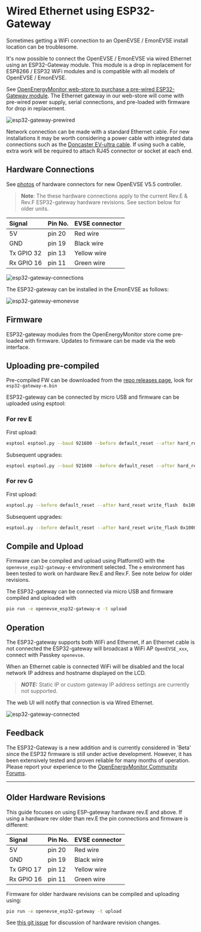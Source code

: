 # Wired Ethernet using ESP32-Gateway

Sometimes getting a WiFi connection to an OpenEVSE / EmonEVSE install location can be troublesome.

It's now possible to connect the OpenEVSE / EmonEVSE via wired Ethernet using an ESP32-Gateway module. This module is a drop in replacement for ESP8266 / ESP32 WiFi modules and is compatible with all models of OpenEVSE / EmonEVSE.

See [OpenEnergyMonitor web-store to purchase a pre-wired ESP32-Gateway module](https://shop.openenergymonitor.com/openevse-etherent-gateway-esp32/). The Ethernet gateway in our web-store will come with pre-wired power supply, serial connections, and pre-loaded with firmware for drop in replacement.

![esp32-gateway-prewired](esp32-gateway-prewired.jpg)

Network connection can be made with a standard Ethernet cable. For new installations it may be worth considering a power cable with integrated data connections such as the [Doncaster EV-ultra cable](http://www.doncastercables.com/cables/17/77/EV-Ultra/Power-and-data-connectivity-combined-in-one-cable/). If using such a cable, extra work will be required to attach RJ45 connector or socket at each end.

## Hardware Connections

See [photos](https://photos.google.com/share/AF1QipNvANgeR_NRmLrq0lhKnA0BR7ieD8DGRoaJFoilMIwQ8c7QpxR4X7hSfGj3XiTTUw) of hardware connectors for new OpenEVSE V5.5 controller.

> **Note**: The these hardware connections apply to the current Rev.E & Rev.F ESP32-gateway hardware revisions. See section below for older units.

|Signal        | Pin No.   | EVSE connector |
| :---------- | :---------- | :------------------- |
5V             | pin 20        | Red wire |
GND            | pin 19        | Black wire |
Tx GPIO 32     | pin 13       | Yellow wire |
Rx GPIO 16     | pin 11       | Green wire |

![esp32-gateway-connections](esp32-gateway-connections.jpg)

The ESP32-gateway can be installed in the EmonEVSE as follows:

![esp32-gateway-emonevse](esp32-gateway-emonevse.jpg)

## Firmware

ESP32-gateway modules from the OpenEnergyMonitor store come pre-loaded with firmware. Updates to firmware can be made via the web interface.

## Uploading pre-compiled

Pre-compiled FW can be downloaded from the [repo releases page](https://github.com/OpenEVSE/ESP32_WiFi_V3.x/releases/), look for `esp32-gateway-e.bin`

ESP32-gateway can be connected by micro USB and firmware can be uploaded using esptool:

### For rev E

First upload:

```bash
esptool esptool.py --baud 921600 --before default_reset --after hard_reset write_flash -z --flash_mode dio --flash_freq 40m --flash_size detect 0x1000 bootloader.bin 0x8000  partitions.bin 0x10000  esp32-gateway-e.bin
```

Subsequent upgrades:

```bash
esptool esptool.py --baud 921600 --before default_reset --after hard_reset write_flash -z --flash_mode dio --flash_freq 40m --flash_size detect 0x1000 0x10000  esp32-gateway-e.bin
```

### For rev G

First upload:

```bash
esptool.py --before default_reset --after hard_reset write_flash  0x1000 bootloader.bin 0x8000 partitions.bin 0x10000 esp32-gateway-e.bin
```

Subsequent upgrades:

```bash
esptool.py --before default_reset --after hard_reset write_flash 0x10000 esp32-gateway-e.bin`
```

## Compile and Upload

Firmware can be compiled and upload using PlatformIO with the `openevse_esp32-gateway-e` environment selected. The `e` environment has been tested to work on hardware Rev.E and Rev.F. See note below for older revisions.

The ESP32-gateway can be connected via micro USB and firmware compiled and uploaded with

```bash
pio run -e openevse_esp32-gateway-e -t upload
```

## Operation

The ESP32-gateway supports both WiFi and Ethernet, if an Ethernet cable is not connected the ESP32-gateway will broadcast a WiFi AP `OpenEVSE_xxx`, connect with Passkey `openevse`.

When an Ethernet cable is connected WiFi will be disabled and the local network IP address and hostname displayed on the LCD.

> **_NOTE:_**  Static IP or custom gateway IP address settings are currently not supported.

The web UI will notify that connection is via Wired Ethernet.

![esp32-gateway-connected](esp32-gateway-connected.png)

## Feedback

The ESP32-Gateway is a new addition and is currently considered in 'Beta' since the ESP32 firmware is still under active development. However, it has been extensively tested and proven reliable for many months of operation. Please report your experience to the [OpenEnergyMonitor Community Forums](https://community.openenergymonitor.org/).
***

## Older Hardware Revisions

This guide focuses on using ESP-gateway hardware rev.E and above. If using a hardware rev older than rev.E the pin connections and firmware is different:

|Signal        | Pin No.   | EVSE connector |
| :---------- | :---------- | :------------------- |
5V             | pin 20        | Red wire |
GND            | pin 19        | Black wire |
Tx GPIO 17     | pin 12       | Yellow wire |
Rx GPIO 16     | pin 11       | Green wire |

Firmware for older hardware revisions can be compiled and uploading using:

```bash
pio run -e openevse_esp32-gateway -t upload
```

See [this git issue](https://github.com/OpenEVSE/ESP32_WiFi_V3.x/issues/12) for discussion of hardware revision changes.
